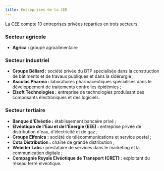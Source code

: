 ```yaml
---
title: Entreprises de la CEE
---
```


La CEE compte 10 entreprises privées réparties en trois secteurs.

### Secteur agricole

- **Agrica :** groupe agroalimentaire

### Secteur industriel

- **Groupe Béliard :** société privée du BTP spécialisée dans la construction de bâtiments et de travaux publiques et dans la sidérurgie ;
- **Asculas Pharma :** laboratoires pharmaceutiques spécialisés dans le développement de traitements contre les épidémies ;
- **Elsoft Technologies :** entreprise de technologies produisant des composants électroniques et des logiciels.

### Secteur tertiaire

- **Banque d'Elvéotie :** établissement bancaire privé ;
- **Elvéotique de l'Eau et de l'Énergie (EEE) :** entreprise privée de distribution d'eau, d'électricité et de gaz ;
- **Groupe Elfonica :** société de télécommunications et service postal ;
- **Cota Distribution :** chaîne de grande distribution ;
- **Webster Labs :** prestataire de services dans le marketing et la communication digitale ;
- **Compagnie Royale Elvéotique de Transport (CRET) :** exploitant du réseau ferré elvéotique.